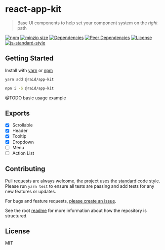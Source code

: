 
# react-app-kit

> Base UI components to help set your component system on the _right_ path

[![npm](https://img.shields.io/npm/v/@raid/app-kit?style=flat-square)](https://www.npmjs.com/package/@raid/app-kit)
[![minzip size](https://img.shields.io/bundlephobia/minzip/@raid/app-kit?style=flat-square)](https://bundlephobia.com/result?p=@raid/app-kit)
[![Dependencies](https://img.shields.io/david/mattstyles/react-kit?path=packages%2Fapp-kit)](https://david-dm.org/mattstyles/react-kit?path=packages%2Fapp-kit)
[![Peer Dependencies](https://img.shields.io/david/peer/mattstyles/react-kit?path=packages%2Fapp-kit)](https://david-dm.org/mattstyles/react-kit?path=packages%2Fapp-kit&type=peer)
[![License](https://img.shields.io/github/license/mattstyles/react-kit.svg?style=flat-square)](https://github.com/mattstyles/react-kit/blob/master/license.md)
[![js-standard-style](https://img.shields.io/badge/code%20style-standard-brightgreen.svg?style=flat-square)](http://standardjs.com/)

## Getting Started

Install with [yarn](https://yarnpkg.com) or [npm](https://npmjs.com)

```sh
yarn add @raid/app-kit
```

```sh
npm i -S @raid/app-kit
```

@TODO basic usage example

## Exports

- [x] Scrollable
- [x] Header
- [x] Tooltip
- [x] Dropdown
- [ ] Menu
- [ ] Action List

## Contributing

Pull requests are always welcome, the project uses the [standard](http://standardjs.com) code style. Please run `yarn test` to ensure all tests are passing and add tests for any new features or updates.

For bugs and feature requests, [please create an issue](https://github.com/mattstyles/react-kit/issues).

See the root [readme](https://github.com/mattstyles/react-kit) for more information about how the repository is structured.

## License

MIT
